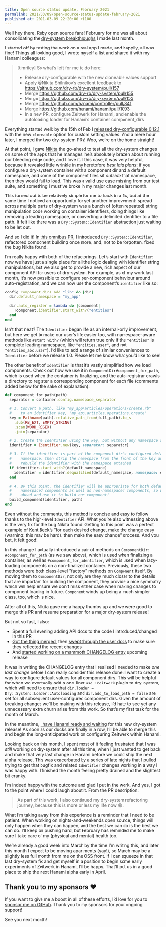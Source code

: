 ```yaml
---
title: Open source status update, February 2021
permalink: 2021/03/09/open-source-status-update-february-2021
published_at: 2021-03-09 22:20:00 +1100
---
```


Well hey there, Ruby open source fans! February for me was all about consolidating the [dry-system breakthroughs](/writing/2021/02/01/open-source-status-update-january-2021/) I made last month.

I started off by testing the work on a real app I made, and happily, all was fine! Things all looking good, I wrote myself a list and shared it with my Hanami colleagues:

> [timriley] So what’s left for me to do here:
>
> - Release dry-configurable with the new cloneable values support
> - Apply @Nikita Shilnikov’s excellent feedback to https://github.com/dry-rb/dry-system/pull/157
> - Merge https://github.com/dry-rb/dry-system/pull/155
> - Merge https://github.com/dry-rb/dry-system/pull/155
> - Merge https://github.com/hanami/controller/pull/341
> - Merge https://github.com/hanami/hanami/pull/1093
> - In a new PR, configure Zeitwerk for Hanami, and enable the autoloading loader for Hanami’s container component_dirs

Everything started well: by the 15th of Feb I [released dry-configurable 0.12.1](https://github.com/dry-rb/dry-configurable/releases/tag/v0.12.1) with the new `cloneable` option for custom setting values. And a mere hour later, I merged the two dry-system PRs! Woo, we’re on the home straight!

At that point, I gave [Nikita](https://github.com/flash-gordon) the go-ahead to test all the dry-system changes on some of the apps that he manages: he’s absolutely brazen about running our bleeding edge code, and I love it. I this case, it was very helpful, because it revealed little wrinkle in my heretofore _best laid plans_: if you configure a dry-system container with a component dir and a default namespace, and some of the component files sit _outside_ that namespace, then they would fail to load. This was a valid use case missing from our test suite, and something I must’ve broke in my major changes last month.

This turned out to be relatively simple for me to hack in a fix, but at the same time I noticed an opportunity for yet another improvement: spread across multiple parts of dry-system was a bunch of (often repeated) string manipulation code working on container identifiers, doing things like removing a leading namespace, or converting a delimited identifier to a file path. It felt like there was a `Dry::System::Identifier` abstraction just waiting to be let out.

And so I did it! [In this omnibus PR](https://github.com/dry-rb/dry-system/pull/158), I introduced `Dry::System::Identifier`, refactored component building once more, and, not to be forgotten, fixed the bug Nikita found.

I’m really happy with both of the refactorings. Let’s start with `Identifier`: now we have just a single place for all the logic dealing with identifier string manipulations, but we also get to provide a new, rich aspect of our component API for users of dry-system. For example, as of my work last month, it’s now possible to configure per-component behaviour around auto-registration, and we can now use the component’s `identifier` like so:

```ruby
config.component_dirs.add "lib" do |dir|
  dir.default_namespace = "my_app"

  dir.auto_register = lambda do |component|
    !component.identifier.start_with?("entities")
  end
end
```

Isn’t that neat? The `Identifier` began life as an internal-only improvement, but here we get to make our user’s life easier too, with namespace-aware methods like `#start_with?` (which will return true only if the `"entities"` is complete leading namespace, like `"entities.user"`, and not `"entities_abc.user"`). I’d like to add a range of similar conveniences to `Identifier` before we release 1.0. Please let me know what you’d like to see!

The other benefit of `Identifier` is that it’s vastly simplified how we load components. Check out how we use it in `ComponentDir#component_for_path`, which is used when the container is finalizing, and the auto-registrar crawls a directory to register a corresponding component for each file (comments added below for the sake of explanation):

```ruby
def component_for_path(path)
  separator = container.config.namespace_separator

  # 1. Convert a path, like "my_app/articles/operations/create.rb"
  #    to an identifier key, "my_app.articles.operations.create"
  key = Pathname(path).relative_path_from(full_path).to_s
    .sub(RB_EXT, EMPTY_STRING)
    .scan(WORD_REGEX)
    .join(separator)

  # 2. Create the Identifier using the key, but without any namespace attached
  identifier = Identifier.new(key, separator: separator)

  # 3. If the identifier is part of the component dir's configured default
  #    namespace, then strip the namespace from the front of the key and
  #    rebuild the identifier with the namespace attached
  if identifier.start_with?(default_namespace)
    identifier = identifier.dequalified(default_namespace, namespace: default_namespace)
  end

  # 4. By this point, the identifier will be appropriate for both default
  #    namespaced components as well as non-namespaced components, so we can go
  #    ahead and use it to build our component!
  build_component(identifier, path)
end
```

Even without the comments, this method is concise and easy to follow thanks to the high-level `Identifier` API. What you’re also witnessing above is the very fix for the bug Nikita found! Getting to this point was a perfect example of [Kent Beck’s](https://twitter.com/KentBeck/status/250733358307500032) “for each desired change, make the change easy (warning: this may be hard), then make the easy change” process. And you bet, it felt good!

In this change I actually introduced a pair of methods on `ComponentDir`: `#component_for_path` (as we saw above), which is used when finalizing a container, as well as `#component_for_identifier`, which is used when lazy-loading components on a non-finalized container. Previously, these two methods were both class-level ”factory” methods on `Component` itself. By moving them to `ComponentDir`, not only are they much closer to the details that are important for building the component, they provide a nice symmatry which will help ensure we don’t miss either case when making changes to component loading in future. `Component` winds up being a much simpler class, too, which is nice.

After all of this, Nikita gave me a happy thumbs up and we were good to merge this PR and resume preparation for a major dry-system release!

But not so fast, I also:

- Spent a full evening adding API docs to the code I introduced/changed in this PR
- [Got the thing merged](https://github.com/dry-rb/dry-system/pull/158), then [swept through the user docs](https://github.com/dry-rb/dry-system/pull/160) to make sure they reflected the recent changes
- And [started working on a mammoth CHANGELOG entry](https://github.com/dry-rb/dry-system/pull/161) upcoming release

It was in writing the CHANGELOG entry that I realised I needed to make _one last change_ before I can really consider this release done: I want to create a way to configure default values for all component dirs. This will be helpful for when we eventually add a one-liner `use :zeitwerk` plugin to dry-system, which will need to ensure that `dir.loader = Dry::Systen::Loader::Autoloading` and `dir.add_to_load_path = false` are set for all subsequent user-configured component dirs. Given the amount of breaking changes we’ll be making with this release, I’d hate to see yet any unnecessary extra churn arise from this work. So that’s my first task for the month of March.

In the meantime, [I have Hanami ready and waiting](https://github.com/hanami/hanami/pull/1093) for this new dry-system release! As soon as our ducks are finally in a row, I’ll be able to merge this and begin the long-anticipated work on configuring Zeitwerk within Hanami.

Looking back on this month, I spent most of it feeling frustrated that I was _still_ working on dry-system after all this time, when I just wanted to get back and make that very last change in Hanami before we could ship the next alpha release. This was exacerbated by a series of late nights that I pulled trying to get that bugfix and related `Identifier` changes working in a way I was happy with. I finished the month feeling pretty drained and the slightest bit cranky.

I’m indeed happy with the outcome and glad I put in the work. And yes, I got to the point where I could laugh about it. From the PR description:

> As part of this work, I also continued my dry-system refactoring journey, because this is more or less my life now 😆.

What I’m taking away from this experience is a reminder that I need to be patient. When working on nights-and-weekends open source, things will only happen when they can happen, and the best we can do is the best we can do. I’ll keep on pushing hard, but February has reminded me to make sure I take care of my (physical and mental) health too.

We’re already a good week into March by the time I’m writing this, and later this month I expect to be moving apartments (yay!), so March may be a slightly less full month from me on the OSS front. If I can squeeze in that last dry-system fix and get myself in a position to begin some early experiments of Zeitwerk in Hanami, I’ll be happy. That’ll put us in a good place to ship the next Hanami alpha early in April.

## Thank you to my sponsors ❤️

If you want to give me a boost in all of these efforts, I’d love for you to [sponsor me on GitHub](https://github.com/sponsors/timriley). Thank you to my sponsors for your ongoing support!

See you next month!
